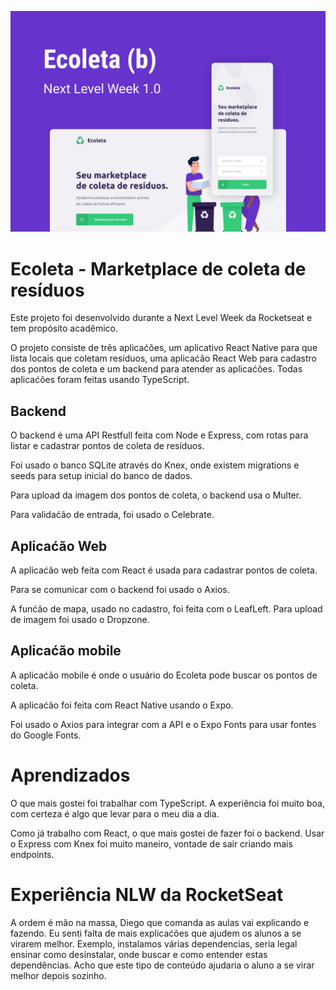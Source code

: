 ![Ecoleta Overview](https://raw.githubusercontent.com/fernandoperigolo/ecoleta/master/overview.png?token=ABHRFYSJOJDKHUU2CXAYDTC63QERC)

# Ecoleta - Marketplace de coleta de resíduos

Este projeto foi desenvolvido durante a Next Level Week da Rocketseat e tem propósito acadêmico.

O projeto consiste de três aplicaćões, um aplicativo React Native para que lista locais que coletam resíduos, uma aplicaćão React Web para cadastro dos pontos de coleta e um backend para atender as aplicaćões.
Todas aplicaćões foram feitas usando TypeScript.

## Backend
O backend é uma API Restfull feita com Node e Express, com rotas para listar e cadastrar pontos de coleta de resíduos.

Foi usado o banco SQLite através do Knex, onde existem migrations e seeds para setup inicial do banco de dados.

Para upload da imagem dos pontos de coleta, o backend usa o Multer.

Para validaćão de entrada, foi usado o Celebrate.

## Aplicaćão Web
A aplicaćão web feita com React é usada para cadastrar pontos de coleta.

Para se comunicar com o backend foi usado o Axios.

A funćão de mapa, usado no cadastro, foi feita com o LeafLeft. Para upload de imagem foi usado o Dropzone.

## Aplicaćão mobile
A aplicaćão mobile é onde o usuário do Ecoleta pode buscar os pontos de coleta.

A aplicaćão foi feita com React Native usando o Expo.

Foi usado o Axios para integrar com a API e o Expo Fonts para usar fontes do Google Fonts.

# Aprendizados
O que mais gostei foi trabalhar com TypeScript. A experiência foi muito boa, com certeza é algo que levar para o meu dia a dia.

Como já trabalho com React, o que mais gostei de fazer foi o backend. Usar o Express com Knex foi muito maneiro, vontade de sair criando mais endpoints.

# Experiência NLW da RocketSeat
A ordem é mão na massa, Diego que comanda as aulas vai explicando e fazendo.
Eu senti falta de mais explicaćões que ajudem os alunos a se virarem melhor. Exemplo, instalamos várias dependencias, seria legal ensinar como desinstalar, onde buscar e como entender estas dependências. Acho que este tipo de conteúdo ajudaria o aluno a se virar melhor depois sozinho.
